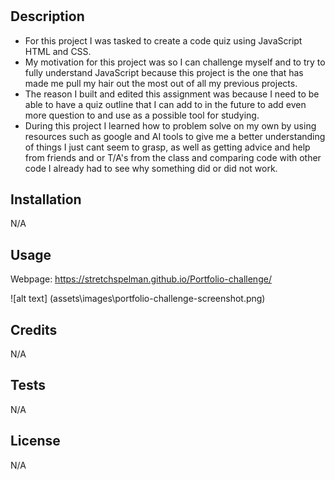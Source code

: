# <code-quiz>

## Description
- For this project I was tasked to create a code quiz using JavaScript HTML and CSS.
- My motivation for this project was so I can challenge myself and to try to fully understand JavaScript because this project is the one that has made me pull my hair out the most out of all my previous projects.
- The reason I built and edited this assignment was because I need to be able to have a quiz outline that I can add to in the future to add even more question to and use as a possible tool for studying.
- During this project I learned how to problem solve on my own by using resources such as google and AI tools to give me a better understanding of things I just cant seem to grasp, as well as getting advice and help from friends and or T/A's from the class and comparing code with other code I already had to see why something did or did not work.

## Installation
N/A

## Usage
Webpage: https://stretchspelman.github.io/Portfolio-challenge/

![alt text] (assets\images\portfolio-challenge-screenshot.png)

## Credits
N/A

## Tests
N/A

## License 
N/A